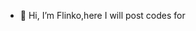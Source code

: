- 👋 Hi, I’m Flinko,here I will post codes for 
</bdfd>


<!---
vflinko/vflinko is a ✨ special ✨ repository because its `README.md` (this file) appears on your GitHub profile.
You can click the Preview link to take a look at your changes.
--->
